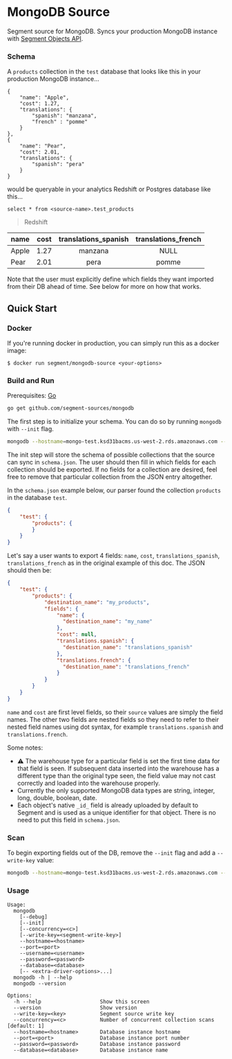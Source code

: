 # MongoDB Source

Segment source for MongoDB. Syncs your production MongoDB instance with [Segment Objects API](https://github.com/segmentio/objects-go).

### Schema
A `products` collection in the `test` database that looks like this in your production MongoDB instance...

```
{
    "name": "Apple",
    "cost": 1.27,
    "translations": {
        "spanish": "manzana",
        "french" : "pomme"
    }
},
{
    "name": "Pear",
    "cost": 2.01,
    "translations": {
        "spanish": "pera"
    }
}
```

would be queryable in your analytics Redshift or Postgres database like this...

```select * from <source-name>.test_products```

> Redshift

| name  | cost  | translations_spanish  | translations_french |
| ----  |:-----:|:---------------------:|:-------------------:|
| Apple | 1.27  | manzana               | NULL                |
| Pear  | 2.01  | pera                  | pomme               |

Note that the user must explicitly define which fields they want imported from their DB ahead of time. See below for more on how that works.

## Quick Start

### Docker

If you're running docker in production, you can simply run this as a docker image:

```
$ docker run segment/mongodb-source <your-options>
```

### Build and Run
Prerequisites: [Go](https://golang.org/doc/install)

```bash
go get github.com/segment-sources/mongodb
```

The first step is to initialize your schema. You can do so by running `mongodb` with `--init` flag.
```bash
mongodb --hostname=mongo-test.ksd31bacms.us-west-2.rds.amazonaws.com --port=27017 --username=segment --password=cndgks9102baajls --database=segment --init
```
The init step will store the schema of possible collections that the source can sync in `schema.json`. The user should then fill in which fields for each collection should be exported. If no fields for a collection are desired, feel free to remove that particular collection from the JSON entry altogether.

In the `schema.json` example below, our parser found the collection `products` in the database `test`.
```json
{
    "test": {
        "products": {
        }
    }
}
```

Let's say a user wants to export 4 fields: `name`, `cost`, `translations_spanish`, `translations_french` as in the original example of this doc. The JSON should then be:
```json
{
    "test": {
        "products": {
            "destination_name": "my_products",
            "fields": {
                "name": {
                  "destination_name": "my_name"
                },
                "cost": null,
                "translations.spanish": {
                  "destination_name": "translations_spanish"
                },
                "translations.french": {
                  "destination_name": "translations_french"
                }
            }
        }
    }
}
```
`name` and `cost` are first level fields, so their `source` values are simply the field names. The other two fields are nested fields so they need to refer to their nested field names using dot syntax, for example `translations.spanish` and `translations.french`.

Some notes:
* :warning: The warehouse type for a particular field is set the first time data for that field is seen. If subsequent data inserted into the warehouse has a different type than the original type seen, the field value may not cast correctly and loaded into the warehouse properly.
* Currently the only supported MongoDB data types are string, integer, long, double, boolean, date.
* Each object's native `_id_` field is already uploaded by default to Segment and is used as a unique identifier for that object. There is no need to put this field in `schema.json`.


### Scan
To begin exporting fields out of the DB, remove the `--init` flag and add a `--write-key` value:
```bash
mongodb --hostname=mongo-test.ksd31bacms.us-west-2.rds.amazonaws.com --port=27017 --username=segment --password=cndgks9102baajls --database=segment --sslmode=prefer --write-key=ab-200-1alx91kx
```

### Usage
```
Usage:
  mongodb
    [--debug]
    [--init]
    [--concurrency=<c>]
    [--write-key=<segment-write-key>]
    --hostname=<hostname>
    --port=<port>
    --username=<username>
    --password=<password>
    --database=<database>
    [-- <extra-driver-options>...]
  mongodb -h | --help
  mongodb --version

Options:
  -h --help                   Show this screen
  --version                   Show version
  --write-key=<key>           Segment source write key
  --concurrency=<c>           Number of concurrent collection scans [default: 1]
  --hostname=<hostname>       Database instance hostname
  --port=<port>               Database instance port number
  --password=<password>       Database instance password
  --database=<database>       Database instance name
```

